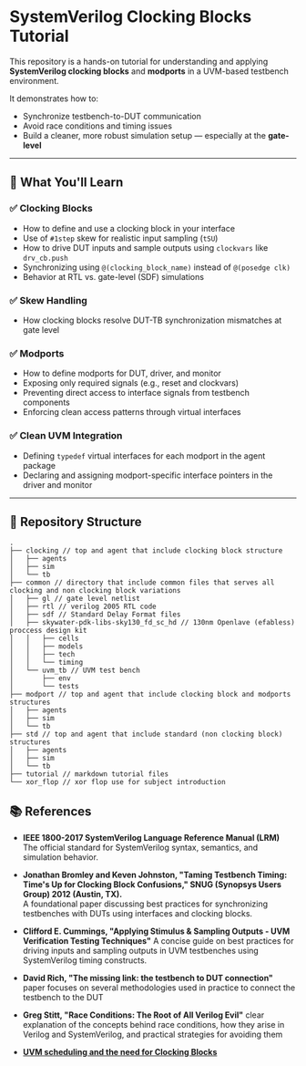 # SystemVerilog Clocking Blocks Tutorial

This repository is a hands-on tutorial for understanding and applying **SystemVerilog clocking blocks** and **modports** in a UVM-based testbench environment.

It demonstrates how to:
- Synchronize testbench-to-DUT communication
- Avoid race conditions and timing issues
- Build a cleaner, more robust simulation setup — especially at the **gate-level**

---

## 🔧 What You'll Learn

### ✅ Clocking Blocks
- How to define and use a clocking block in your interface
- Use of `#1step` skew for realistic input sampling (`tSU`)
- How to drive DUT inputs and sample outputs using `clockvars` like `drv_cb.push`
- Synchronizing using `@(clocking_block_name)` instead of `@(posedge clk)`
- Behavior at RTL vs. gate-level (SDF) simulations

### ✅ Skew Handling
- How clocking blocks resolve DUT-TB synchronization mismatches at gate level

### ✅ Modports
- How to define modports for DUT, driver, and monitor
- Exposing only required signals (e.g., reset and clockvars)
- Preventing direct access to interface signals from testbench components
- Enforcing clean access patterns through virtual interfaces

### ✅ Clean UVM Integration
- Defining `typedef` virtual interfaces for each modport in the agent package
- Declaring and assigning modport-specific interface pointers in the driver and monitor

---

## 📁 Repository Structure
```text
.
├── clocking // top and agent that include clocking block structure
│   ├── agents
│   ├── sim
│   └── tb
├── common // directory that include common files that serves all clocking and non clocking block variations
│   ├── gl // gate level netlist
│   ├── rtl // verilog 2005 RTL code
│   ├── sdf // Standard Delay Format files
│   ├── skywater-pdk-libs-sky130_fd_sc_hd // 130nm Openlave (efabless) proccess design kit
│   │   ├── cells
│   │   ├── models
│   │   ├── tech
│   │   └── timing
│   └── uvm_tb // UVM test bench
│       ├── env
│       └── tests
├── modport // top and agent that include clocking block and modports structures
│   ├── agents
│   ├── sim
│   └── tb
├── std // top and agent that include standard (non clocking block) structures
│   ├── agents
│   ├── sim
│   └── tb
├── tutorial // markdown tutorial files
└── xor_flop // xor flop use for subject introduction
```
## 📚 References

- **IEEE 1800-2017 SystemVerilog Language Reference Manual (LRM)**  
  The official standard for SystemVerilog syntax, semantics, and simulation behavior.

- **Jonathan Bromley and Keven Johnston, "Taming Testbench Timing: Time's Up for Clocking Block Confusions," SNUG (Synopsys Users Group) 2012 (Austin, TX).**  
  A foundational paper discussing best practices for synchronizing testbenches with DUTs using interfaces and clocking blocks.

- **Clifford E. Cummings, "Applying Stimulus & Sampling Outputs ‐ UVM Verification Testing Techniques"**
  A concise guide on best practices for driving inputs and sampling outputs in UVM testbenches using SystemVerilog timing constructs.

- **David Rich, "The missing link: the testbench to DUT connection"**
  paper focuses on several methodologies used in practice to connect the testbench to the DUT

- **Greg Stitt, "Race Conditions: The Root of All Verilog Evil"**
   clear explanation of the concepts behind race conditions, how they arise in Verilog and SystemVerilog, and practical strategies for avoiding them

- [**UVM scheduling and the need for Clocking Blocks**](https://verificationacademy.com/forums/t/uvm-scheduling-and-the-need-for-clocking-blocks/40325)


